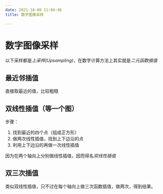 ```yaml
---
date: 2021-10-08 11:04:46
title: 数字图像采样

---
```

# 数字图像采样
以下采样都是*上采样(Upsampling)*，在数字计算方法上其实就是*二元函数插值*

## 最近邻插值
直接取最近的值，比较粗糙

## 双线性插值（等一个图）
步骤：
1. 找到最近的四个点（组成正方形）
2. 做两次线性插值，找到上下边沿的点
3. 利用上下边沿的再做一次线性插值

因为在两个轴向上分别做线性插值，因而得名*双线性插值*

## 双三次插值

类似双线性插值，只不过在每个轴向上做三次函数插值，做两次，得到结果。